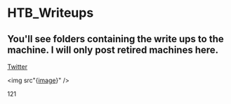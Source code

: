 # HTB_Writeups

## You'll see folders containing the write ups to the machine. I will only post retired machines here. 


[Twitter](https://twitter.com)

\<img src"{[image](https://img.shields.io/badge/hotjar-FD3A5C?style=for-the-badge&logo=hotjar&logoColor=white)}" /> 


[1]: https://en.wikipedia.org/wiki/Hobbit#Lifestyle "Hobbit lifestyles"

121
